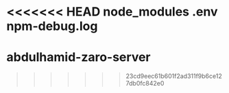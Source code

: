<<<<<<< HEAD
node_modules
.env
npm-debug.log
=======
# abdulhamid-zaro-server
>>>>>>> 23cd9eec61b601f2ad311f9b6ce127db0fc842e0
